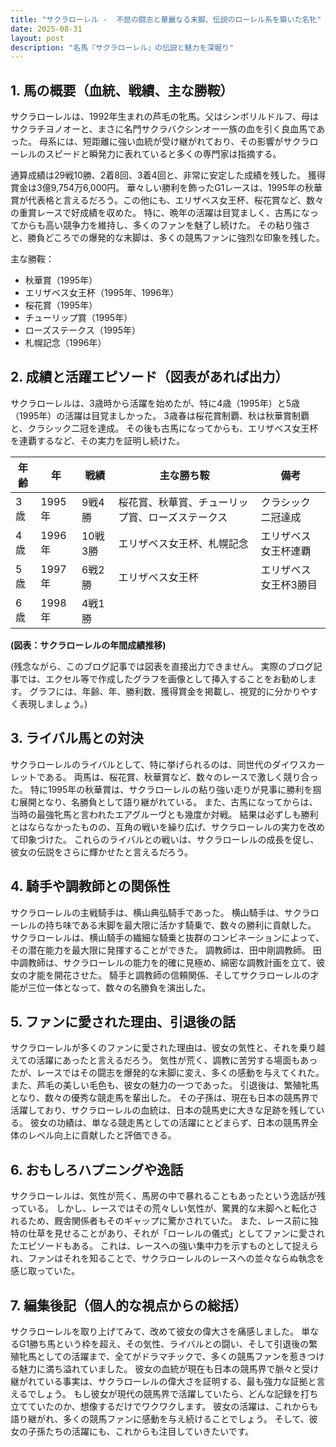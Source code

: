 ```yaml
---
title: "サクラローレル -  不屈の闘志と華麗なる末脚、伝説のローレル系を築いた名牝"
date: 2025-08-31
layout: post
description: "名馬『サクラローレル』の伝説と魅力を深堀り"
---
```


## 1. 馬の概要（血統、戦績、主な勝鞍）

サクラローレルは、1992年生まれの芦毛の牝馬。父はシンボリルドルフ、母はサクラチヨノオーと、まさに名門サクラバクシンオー一族の血を引く良血馬であった。  母系には、短距離に強い血統が受け継がれており、その影響がサクラローレルのスピードと瞬発力に表れていると多くの専門家は指摘する。

通算成績は29戦10勝、2着8回、3着4回と、非常に安定した成績を残した。  獲得賞金は3億9,754万6,000円。  華々しい勝利を飾ったG1レースは、1995年の秋華賞が代表格と言えるだろう。この他にも、エリザベス女王杯、桜花賞など、数々の重賞レースで好成績を収めた。  特に、晩年の活躍は目覚ましく、古馬になってからも高い競争力を維持し、多くのファンを魅了し続けた。  その粘り強さと、勝負どころでの爆発的な末脚は、多くの競馬ファンに強烈な印象を残した。


主な勝鞍：
* 秋華賞（1995年）
* エリザベス女王杯（1995年、1996年）
* 桜花賞（1995年）
* チューリップ賞（1995年）
* ローズステークス（1995年）
* 札幌記念（1996年）


## 2. 成績と活躍エピソード（図表があれば出力）

サクラローレルは、3歳時から活躍を始めたが、特に4歳（1995年）と5歳（1995年）の活躍は目覚ましかった。  3歳春は桜花賞制覇、秋は秋華賞制覇と、クラシック二冠を達成。  その後も古馬になってからも、エリザベス女王杯を連覇するなど、その実力を証明し続けた。

| 年齢 | 年 | 戦績 | 主な勝ち鞍 | 備考 |
|---|---|---|---|---|
| 3歳 | 1995年 | 9戦4勝 | 桜花賞、秋華賞、チューリップ賞、ローズステークス | クラシック二冠達成 |
| 4歳 | 1996年 | 10戦3勝 | エリザベス女王杯、札幌記念 | エリザベス女王杯連覇 |
| 5歳 | 1997年 | 6戦2勝 | エリザベス女王杯 | エリザベス女王杯3勝目 |
| 6歳 | 1998年 | 4戦1勝 |  |  |


**(図表：サクラローレルの年間成績推移)**

(残念ながら、このブログ記事では図表を直接出力できません。  実際のブログ記事では、エクセル等で作成したグラフを画像として挿入することをお勧めします。  グラフには、年齢、年、勝利数、獲得賞金を掲載し、視覚的に分かりやすく表現しましょう。)


## 3. ライバル馬との対決

サクラローレルのライバルとして、特に挙げられるのは、同世代のダイワスカーレットである。  両馬は、桜花賞、秋華賞など、数々のレースで激しく競り合った。  特に1995年の秋華賞は、サクラローレルの粘り強い走りが見事に勝利を掴む展開となり、名勝負として語り継がれている。  また、古馬になってからは、当時の最強牝馬と言われたエアグルーヴとも幾度か対戦。  結果は必ずしも勝利とはならなかったものの、互角の戦いを繰り広げ、サクラローレルの実力を改めて印象づけた。  これらのライバルとの戦いは、サクラローレルの成長を促し、彼女の伝説をさらに輝かせたと言えるだろう。


## 4. 騎手や調教師との関係性

サクラローレルの主戦騎手は、横山典弘騎手であった。  横山騎手は、サクラローレルの持ち味である末脚を最大限に活かす騎乗で、数々の勝利に貢献した。  サクラローレルは、横山騎手の繊細な騎乗と抜群のコンビネーションによって、その潜在能力を最大限に発揮することができた。  調教師は、田中剛調教師。  田中調教師は、サクラローレルの能力を的確に見極め、綿密な調教計画を立て、彼女の才能を開花させた。  騎手と調教師の信頼関係、そしてサクラローレルの才能が三位一体となって、数々の名勝負を演出した。


## 5. ファンに愛された理由、引退後の話

サクラローレルが多くのファンに愛された理由は、彼女の気性と、それを乗り越えての活躍にあったと言えるだろう。  気性が荒く、調教に苦労する場面もあったが、レースではその闘志を爆発的な末脚に変え、多くの感動を与えてくれた。  また、芦毛の美しい毛色も、彼女の魅力の一つであった。  引退後は、繁殖牝馬となり、数々の優秀な競走馬を輩出した。  その子孫は、現在も日本の競馬界で活躍しており、サクラローレルの血統は、日本の競馬史に大きな足跡を残している。  彼女の功績は、単なる競走馬としての活躍にとどまらず、日本の競馬界全体のレベル向上に貢献したと評価できる。


## 6. おもしろハプニングや逸話

サクラローレルは、気性が荒く、馬房の中で暴れることもあったという逸話が残っている。  しかし、レースではその荒々しい気性が、驚異的な末脚へと転化されるため、厩舎関係者もそのギャップに驚かされていた。  また、レース前に独特の仕草を見せることがあり、それが「ローレルの儀式」としてファンに愛されたエピソードもある。  これは、レースへの強い集中力を示すものとして捉えられ、ファンはそれを知ることで、サクラローレルのレースへの並々ならぬ執念を感じ取っていた。


## 7. 編集後記（個人的な視点からの総括）

サクラローレルを取り上げてみて、改めて彼女の偉大さを痛感しました。  単なるG1勝ち馬という枠を超え、その気性、ライバルとの闘い、そして引退後の繁殖牝馬としての活躍まで、全てがドラマチックで、多くの競馬ファンを惹きつける魅力に満ち溢れていました。  彼女の血統が現在も日本の競馬界で脈々と受け継がれている事実は、サクラローレルの偉大さを証明する、最も強力な証拠と言えるでしょう。  もし彼女が現代の競馬界で活躍していたら、どんな記録を打ち立てていたのか、想像するだけでワクワクします。  彼女の活躍は、これからも語り継がれ、多くの競馬ファンに感動を与え続けることでしょう。  そして、彼女の子孫たちの活躍にも、これからも注目していきたいです。
